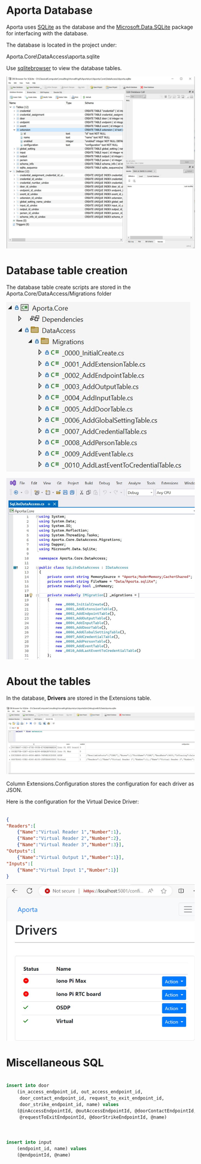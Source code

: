 # Aporta Database

Aporta uses [SQLite](https://www.sqlite.org/) as the database and the [Microsoft.Data.SQLite](https://system.data.sqlite.org/)  package for interfacing with the database.

The database is located in the project under:

Aporta.Core\DataAccess\aporta.sqlite

Use [sqlitebrowser](https://sqlitebrowser.org/) to view the database tables.

![sqlitebrowser view aporta](images/sqlitebrowser_view_aporta.jpg)


# Database table creation

The database table create scripts are stored in the Aporta.Core/DataAccess/Migrations folder

![Database Table Creation Script Files](images/DatabaseTableCreationScriptFiles.jpg)

![Database Table Creation](images/DatabaseTableCreation.jpg)

# About the tables

In the database, **Drivers** are stored in the Extensions table.

![SQLLite ExtensionTable](images/SQLLite_ExtensionTable.jpg)

Column Extensions.Configuration stores the configuration for each driver as JSON.

Here is the configuration for the Virtual Device Driver:

``` JSON

{
"Readers":[
	{"Name":"Virtual Reader 1","Number":1},
	{"Name":"Virtual Reader 2","Number":2},
	{"Name":"Virtual Reader 3","Number":3}],
"Outputs":[
	{"Name":"Virtual Output 1","Number":1}],
"Inputs":[
	{"Name":"Virtual Input 1","Number":1}]
}

```

![Aporta Drivers](images/AportaDrivers.jpg)



# Miscellaneous SQL

``` SQL

insert into door
    (in_access_endpoint_id, out_access_endpoint_id, 
     door_contact_endpoint_id, request_to_exit_endpoint_id, 
     door_strike_endpoint_id, name) values 
    (@inAccessEndpointId, @outAccessEndpointId, @doorContactEndpointId, 
     @requestToExitEndpointId, @doorStrikeEndpointId, @name)



insert into input
    (endpoint_id, name) values 
    (@endpointId, @name)
```
